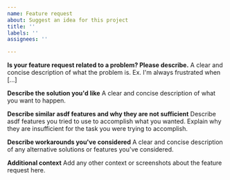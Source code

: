```yaml
---
name: Feature request
about: Suggest an idea for this project
title: ''
labels: ''
assignees: ''

---
```


**Is your feature request related to a problem? Please describe.**
A clear and concise description of what the problem is. Ex. I'm always frustrated when [...]

**Describe the solution you'd like**
A clear and concise description of what you want to happen.

**Describe similar asdf features and why they are not sufficient**
Describe asdf features you tried to use to accomplish what you wanted. Explain why they are insufficient for the task you were trying to accomplish.

**Describe workarounds you've considered**
A clear and concise description of any alternative solutions or features you've considered.

**Additional context**
Add any other context or screenshots about the feature request here.
